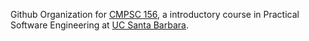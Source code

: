Github Organization for [CMPSC 156](https://ucsb-cs156.github.io), a introductory course in Practical Software Engineering at [UC Santa Barbara](https://ucsb.edu).

